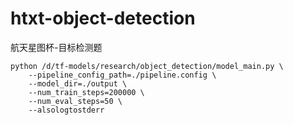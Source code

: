 # htxt-object-detection
航天星图杯-目标检测题

```
python /d/tf-models/research/object_detection/model_main.py \
    --pipeline_config_path=./pipeline.config \
    --model_dir=./output \
    --num_train_steps=200000 \
    --num_eval_steps=50 \
    --alsologtostderr
```